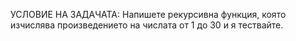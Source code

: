 УСЛОВИЕ НА ЗАДАЧАТА:
Напишете рекурсивна функция, която изчислява произведението на 
числата от 1 до 30 и я тествайте.
